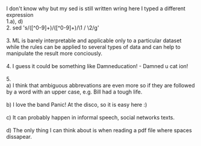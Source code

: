 <br />I don't know why but my sed is still written wring here I typed a different expression <br />
1.a), d)
<br /> 2. sed 's/\([^0-9]\+\)\/\([^0-9]\+\)/\1 \/ \2/g' <br />
<br /> 3. ML is barely interpretable and applicable only to a particular dataset while the rules can be applied to several types of data and can help to manipulate the result more conciously. <br />
<br /> 4. I guess it could be something like Damneducation! - Damned u cat ion! <br />
<br /> 5. <br /> a) I think that ambiguous abbrevations are even more so if they are followed by a word with an upper case, e.g. Bill had a tough life. <br />
<br />b) I love the band Panic! At the disco, so it is easy here :)<br />
<br />c) It can probably happen in informal speech, social networks texts.<br />
<br />d) The only thing I can think about is when reading a pdf file where spaces dissapear.<br />

